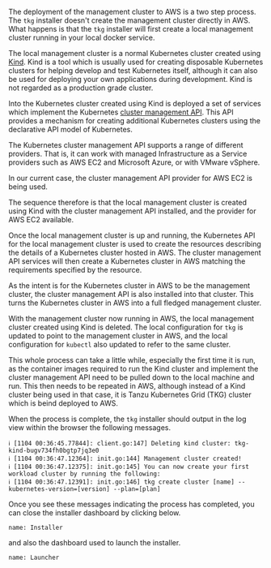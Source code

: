 The deployment of the management cluster to AWS is a two step process. The ``tkg`` installer doesn't create the management cluster directly in AWS. What happens is that the ``tkg`` installer will first create a local management cluster running in your local docker service.

The local management cluster is a normal Kubernetes cluster created using [Kind](https://kind.sigs.k8s.io/docs/user/quick-start/). Kind is a tool which is usually used for creating disposable Kubernetes clusters for helping develop and test Kubernetes itself, although it can also be used for deploying your own applications during development. Kind is not regarded as a production grade cluster.

Into the Kubernetes cluster created using Kind is deployed a set of services which implement the Kubernetes [cluster management API](https://github.com/kubernetes-sigs/cluster-api). This API provides a mechanism for creating additional  Kubernetes clusters using the declarative API model of Kubernetes.

The Kubernetes cluster management API supports a range of different providers. That is, it can work with managed Infrastructure as a Service providers such as AWS EC2 and Microsoft Azure, or with VMware vSphere.

In our current case, the cluster management API provider for AWS EC2 is being used.

The sequence therefore is that the local management cluster is created using Kind with the cluster management API installed, and the provider for AWS EC2 available.

Once the local management cluster is up and running, the Kubernetes API for the local management cluster is used to create the resources describing the details of a Kubernetes cluster hosted in AWS. The cluster management API services will then create a Kubernetes cluster in AWS matching the requirements specified by the resource.

As the intent is for the Kubernetes cluster in AWS to be the management cluster, the cluster management API is also installed into that cluster. This turns the Kubernetes cluster in AWS into a full fledged management cluster.

With the management cluster now running in AWS, the local management cluster created using Kind is deleted. The local configuration for ``tkg`` is updated to point to the management cluster in AWS, and the local configuration for ``kubectl`` also updated to refer to the same cluster.

This whole process can take a little while, especially the first time it is run, as the container images required to run the Kind cluster and implement the cluster management API need to be pulled down to the local machine and run. This then needs to be repeated in AWS, although instead of a Kind cluster being used in that case, it is Tanzu Kubernetes Grid (TKG) cluster which is beind deployed to AWS.

When the process is complete, the ``tkg`` installer should output in the log view within the browser the following messages.

```
ℹ [1104 00:36:45.77844]: client.go:147] Deleting kind cluster: tkg-kind-bugv734fh0bgtp7jq3e0
ℹ [1104 00:36:47.12364]: init.go:144] Management cluster created!
ℹ [1104 00:36:47.12375]: init.go:145] You can now create your first workload cluster by running the following:
ℹ [1104 00:36:47.12391]: init.go:146] tkg create cluster [name] --kubernetes-version=[version] --plan=[plan]
```

Once you see these messages indicating the process has completed, you can close the installer dashboard by clicking below.

```dashboard:delete-dashboard
name: Installer
```

and also the dashboard used to launch the installer.

```dashboard:delete-dashboard
name: Launcher
```


